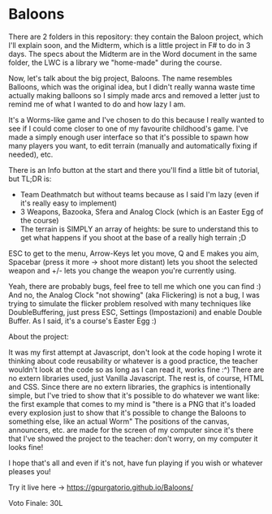 # Baloons

There are 2 folders in this repository: they contain the Baloon project, which I'll explain soon, and the Midterm, which is a little project in F# to do in 3 days.
The specs about the Midterm are in the Word document in the same folder, the LWC is a library we "home-made" during the course.

Now, let's talk about the big project, Baloons.
The name resembles Balloons, which was the original idea, but I didn't really wanna waste time actually making balloons so I simply made arcs and removed a letter just to remind me of what I wanted to do and how lazy I am.

It's a Worms-like game and I've chosen to do this because I really wanted to see if I could come closer to one of my favourite childhood's game.
I've made a simply enough user interface so that it's possible to spawn how many players you want, to edit terrain (manually and automatically fixing if needed), etc.

There is an Info button at the start and there you'll find a little bit of tutorial, but TL;DR is:
  - Team Deathmatch but without teams because as I said I'm lazy (even if it's really easy to implement)
  - 3 Weapons, Bazooka, Sfera and Analog Clock (which is an Easter Egg of the course)
  - The terrain is SIMPLY an array of heights: be sure to understand this to get what happens if you shoot at the base of a really high terrain ;D

ESC to get to the menu, Arrow-Keys let you move, Q and E makes you aim, Spacebar (press it more -> shoot more distant) lets you shoot the selected weapon and +/- lets you change the weapon you're currently using.

Yeah, there are probably bugs, feel free to tell me which one you can find :)
And no, the Analog Clock "not showing" (aka Flickering) is not a bug, I was trying to simulate the flicker problem resolved with many techniques like DoubleBuffering, just press ESC, Settings (Impostazioni) and enable Double Buffer. As I said, it's a course's Easter Egg :)


About the project:

It was my first attempt at Javascript, don't look at the code hoping I wrote it thinking about code reusability or whatever is a good practice, the teacher wouldn't look at the code so as long as I can read it, works fine :^)
There are no extern libraries used, just Vanilla Javascript. The rest is, of course, HTML and CSS.
Since there are no extern libraries, the graphics is intentionally simple, but I've tried to show that it's possible to do whatever we want like:
the first example that comes to my mind is "there is a PNG that it's loaded every explosion just to show that it's possible to change the Baloons to something else, like an actual Worm"
The positions of the canvas, announcers, etc. are made for the screen of my computer since it's there that I've showed the project to the teacher: don't worry, on my computer it looks fine!

I hope that's all and even if it's not, have fun playing if you wish or whatever pleases you!

Try it live here -> https://gpurgatorio.github.io/Baloons/

Voto Finale: 30L
